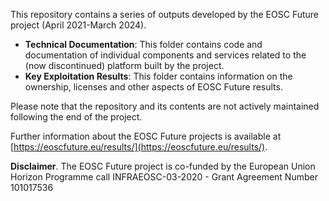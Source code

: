 This repository contains a series of outputs developed by the EOSC Future project (April 2021-March 2024).

* **Technical Documentation**: This folder contains code and documentation of individual components and services
related to the (now discontinued) platform built by the project.
*  **Key Exploitation Results**: This folder contains information on the ownership, licenses and other aspects of EOSC Future results.

Please note that the repository and its contents are not actively maintained following the end of the project.

Further information about the EOSC Future projects is available at [https://eoscfuture.eu/results/](https://eoscfuture.eu/results/).

**Disclaimer**. The EOSC Future project is co-funded by the European Union Horizon Programme call
INFRAEOSC-03-2020 - Grant Agreement Number 101017536
